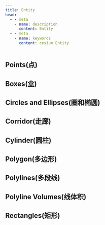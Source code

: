 ```yaml
---
title: Entity
head:
  - - meta
    - name: description
      content: Entity
  - - meta
    - name: keywords
      content: cesium Entity
---
```


## Points(点)

<CodePen title="points" slug="JjrXdPN" height="480" />

## Boxes(盒)

<CodePen title="boxes" slug="PoJNWzq" height="480" />

## Circles and Ellipses(圈和椭圆)

<CodePen title="circle and ellipses" slug="eYGZgjj" height="480" />

## Corridor(走廊)

<CodePen title="corridor" slug="dyVMjzL" height="480" />

## Cylinder(圆柱)

<CodePen title="corridor" slug="YzrqRzB" height="480" />

## Polygon(多边形)

<CodePen title="corridor" slug="VwMaVRw" height="480" />

## Polylines(多段线)

<CodePen title="corridor" slug="BawKbXW" height="480" />

## Polyline Volumes(线体积)

<CodePen title="polyline-volumes" slug="oNGLvMq" height="480" />

## Rectangles(矩形)

<CodePen title="rectangles" slug="NWarWbN" height="480" />
